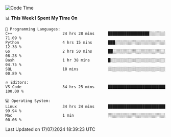 
<!--START_SECTION:waka-->
![Code Time](http://img.shields.io/badge/Code%20Time-2%2C236%20hrs%2058%20mins-blue)

📊 **This Week I Spent My Time On** 

```text
💬 Programming Languages: 
C++                      24 hrs 28 mins      ██████████████████░░░░░░░   71.09 % 
Python                   4 hrs 15 mins       ███░░░░░░░░░░░░░░░░░░░░░░   12.38 % 
Go                       2 hrs 50 mins       ██░░░░░░░░░░░░░░░░░░░░░░░   08.28 % 
Bash                     1 hr 38 mins        █░░░░░░░░░░░░░░░░░░░░░░░░   04.75 % 
SQL                      18 mins             ░░░░░░░░░░░░░░░░░░░░░░░░░   00.89 % 

🔥 Editors: 
VS Code                  34 hrs 25 mins      █████████████████████████   100.00 % 

💻 Operating System: 
Linux                    34 hrs 24 mins      █████████████████████████   99.94 % 
Mac                      1 min               ░░░░░░░░░░░░░░░░░░░░░░░░░   00.06 % 
```


 Last Updated on 17/07/2024 18:39:23 UTC
<!--END_SECTION:waka-->

